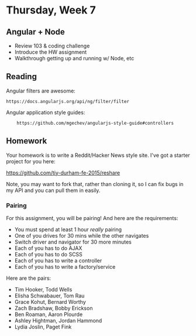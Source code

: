 # Thursday, Week 7

## Angular + Node

- Review 103 & coding challenge
- Introduce the HW assignment
- Walkthrough getting up and running w/ Node, etc

## Reading

Angular filters are awesome:

    https://docs.angularjs.org/api/ng/filter/filter

Angular application style guides:

		https://github.com/mgechev/angularjs-style-guide#controllers

## Homework

Your homework is to write a Reddit/Hacker News style site. I've got a starter
project for you here:

https://github.com/tiy-durham-fe-2015/reshare

Note, you may want to fork that, rather than cloning it, so I can fix bugs
in my API and you can pull them in easily.

### Pairing

For this assignment, you will be pairing! And here are the requirements:

- You must spend at least 1 hour *really* pairing
- One of you drives for 30 mins while the other navigates
- Switch driver and navigator for 30 more minutes
- Each of you has to do AJAX
- Each of you has to do SCSS
- Each of you has to write a controller
- Each of you has to write a factory/service

Here are the pairs:

- Tim Hooker, Todd Wells
- Elisha Schwabauer, Tom Rau
- Grace Kohut, Bernard Worthy
- Zach Bradshaw, Bobby Erickson
- Ben Roaman, Aaron Plourde
- Ashley Hightman, Jordan Hammond
- Lydia Joslin, Paget Fink

